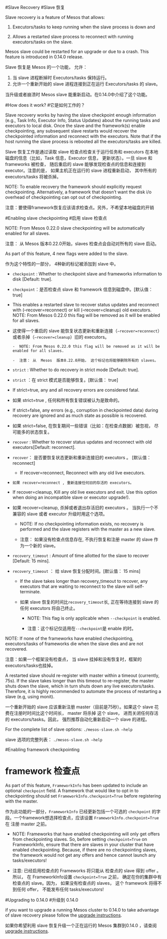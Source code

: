 #Slave Recovery
#Slave 恢复

Slave recovery is a feature of Mesos that allows:



1. Executors/tasks to keep running when the slave process is down and


1. Allows a restarted slave process to reconnect with running executors/tasks on the slave.

Mesos slave could be restarted for an upgrade or due to a crash. This feature is introduced in 0.14.0 release.


Slave 恢复是  Mesos  的一个功能， 允许：

1. 当  slave  进程断掉时  Executors/tasks  保持运行。
2. 允许一个重新开始的  slave  进程连接到正在运行  Executors/tasks  的  slave。

当升级或者崩溃时  Mesos slave 能重新启动。在0.14.0中介绍了这个功能。


#How does it work?
#它是如何工作的？

Slave recovery works by having the slave checkpoint enough information (e.g., Task Info, Executor Info, Status Updates) about the running tasks and executors to local disk. Once the slave and the framework(s) enable checkpointing, any subsequent slave restarts would recover the checkpointed information and reconnect with the executors. Note that if the host running the slave process is rebooted all the executors/tasks are killed.

Slave 恢复工作是通过读取  slave  检查点检查关于运行任务和  executors  在本地磁盘的信息（比如，Task  信息，Executor  信息， 更新状态）。一旦  slave  和  frameworks  被检查， 随后重启的 slave 能够发现检查点的信息和连接到  executor。注意的是， 如果主机正在运行的  slave  进程重新启动， 其中所有的  executors/tasks  将被杀掉。

NOTE: To enable recovery the framework should explicitly request checkpointing. Alternatively, a framework that doesn’t want the disk i/o overhead of checkpointing can opt out of checkpointing.

注意：要使得framework恢复应该请求检查点。另外，不希望本地磁盘的开销


#Enabling slave checkpointing
#启用  slave  检查点

NOTE: From Mesos 0.22.0 slave checkpointing will be automatically enabled for all slaves.

注意： 从 Mesos 版本0.22.0开始，slaves  检查点会自动对所有的  slave  启动。


As part of this feature, 4 new flags were added to the slave.

作为这个特性的一部分， 4种新的标记被添加到  slave  中。




- `checkpoint` : Whether to checkpoint slave and frameworks information to disk [Default: true].



- `checkpoint`：是否检查点  slave  和  framework  信息到磁盘中。[默认值： true]




 - This enables a restarted slave to recover status updates and reconnect with (–recover=reconnect) or kill (–recover=cleanup) old executors.
NOTE: From Mesos 0.22.0 this flag will be removed as it will be enabled for all slaves.
   


 - 这使得一个重启的  slave  能恢复状态更新和重新连接（`–recover=reconnect`）或者杀掉（`–recover=cleanup`）旧的  executors。
     
 

       -  NOTE: From Mesos 0.22.0 this flag will be removed as it will be enabled for all slaves.

       -  注意： 从  Mesos  版本0.22.0开始， 这个标记也将能够删除所有的 slaves。




- `strict` : Whether to do recovery in strict mode [Default: true].

 

- `strict` ：在  strict  模式是否能够恢复。[默认值： true]



 - If strict=true, any and all recovery errors are considered fatal.


 - 如果  strict=true  , 任何和所有恢复错误被认为是致命的。

 - If strict=false, any errors (e.g., corruption in checkpointed data) during recovery are ignored and as much state as possible is recovered.

 - 如果 strict=false,  在恢复期间一些错误（比如：在检查点数据）被忽视， 尽可能多的状态恢复。



- `recover` : Whether to recover status updates and reconnect with old executors[Default: reconnect]. 
- `recover`： 是否要恢复状态更新和重新连接旧的  executors 。 [默认值： reconnect]



  -   If recover=reconnect, Reconnect with any old live executors.
   
 -     如果 recover=reconnect , 重新连接任何旧的存活的 executors。

  - If recover=cleanup, Kill any old live executors and exit. Use this option when doing an incompatible slave or executor upgrade!).

   - 如果  recover=cleanup, 杀掉或者退出存活旧的  executors 。  当执行一个不兼容的  slave  或者  executor  升级时用这个选项。




      - NOTE: If no checkpointing information exists, no recovery is performed and the slave registers with the master as a new slave.

      

      - 注意：  如果没有检查点信息存在,  不执行恢复和注册  master  的  slave  作为一个新的  slave。



- `recovery_timeout` : Amount of time allotted for the slave to recover [Default: 15 mins].



- `recovery_timeout` ： 给  slave  恢复分配时间。[默认值： 15 mins]


 
  - If the slave takes longer than recovery_timeout to recover, any executors that are waiting to reconnect to the slave will self-terminate.

   

   - 如果 slave 恢复的时间比`recovery_timeout`长,  正在等待连接到  slave 的任何  executors  将自己终止。



      - NOTE: This flag is only applicable when `--checkpoint` is enabled.
       

      - 注意：这个标记仅适用在`--checkpoint`是  enable  的时。


NOTE: If none of the frameworks have enabled checkpointing, executors/tasks of frameworks die when the slave dies and are not recovered.

注意：如果一个框架没有检查点， 当  slave  挂掉和没有恢复时，框架的executors/tasks也挂掉。


A restarted slave should re-register with master within a timeout (currently, 75s). If the slave takes longer than this timeout to re-register, the master shuts down the slave, which in turn shuts down any live executors/tasks. Therefore, it is highly recommended to automate the process of restarting a slave (e.g, using monit).

一个重新开始的  slave  应该重新注册  master（目前是75秒）。如果这个  slave  花费在注册时时间比这个时间长， master  将杀掉  这个  slave， 进而关闭任何存活的  executors/tasks。因此， 强烈推荐自动化重新启动一个  slave  的进程。

For the complete list of slave options: `./mesos-slave.sh –help`

slave  选项的完整列表： `./mesos-slave.sh –help`

#Enabling framework checkpointing
# framework 检查点

As part of this feature, `FrameworkInfo` has been updated to include an optional `checkpoint` field. A framework that would like to opt in to checkpointing should set `FrameworkInfo.checkpoint=True` before registering with the master.

作为此功能的一部分，`FrameworkInfo`  已经更新包括一个可选的  `checkpoint`  的字段。一个framework想选择检查点，应该设置  `FrameworkInfo.checkpoint=True`  在 注册  master  之前。



- NOTE: Frameworks that have enabled checkpointing will only get offers from checkpointing slaves. So, before setting `checkpoint=True` on FrameworkInfo, ensure that there are slaves in your cluster that have enabled checkpointing. Because, if there are no checkpointing slaves, the framework would not get any offers and hence cannot launch any tasks/executors!



- 注意: 已经启用检查点的  Frameworks 将只能从 检查点的 slave  得到  offer 。 所以， 在  FrameworkInfo设置  `checkpoint=True`  之前， 确定在你的集群中有检查点的  slave。因为， 如果没有检查点的  slaves， 这个  framework 将得不到任何  offer， 不能发布任何  tasks/executors!

#Upgrading to 0.14.0
#升级到 0.14.0

if you want to upgrade a running Mesos cluster to 0.14.0 to take advantage of slave recovery please follow the [upgrade instructions](http://mesos.apache.org/documentation/latest/upgrades/).

如果你希望利用  slave 恢复升级一个正在运行的 Mesos 集群到0.14.0 ，请查阅[upgrade instructions](http://mesos.apache.org/documentation/latest/upgrades/).
